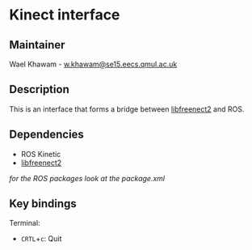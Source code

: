 # Kinect interface

## Maintainer

Wael Khawam - w.khawam@se15.eecs.qmul.ac.uk

## Description

This is an interface that forms a bridge between [libfreenect2](https://github.com/OpenKinect/libfreenect2) and ROS.

## Dependencies

- ROS Kinetic
- [libfreenect2](https://github.com/OpenKinect/libfreenect2)

*for the ROS packages look at the package.xml*

## Key bindings

Terminal:
- `CRTL`+`c`: Quit

